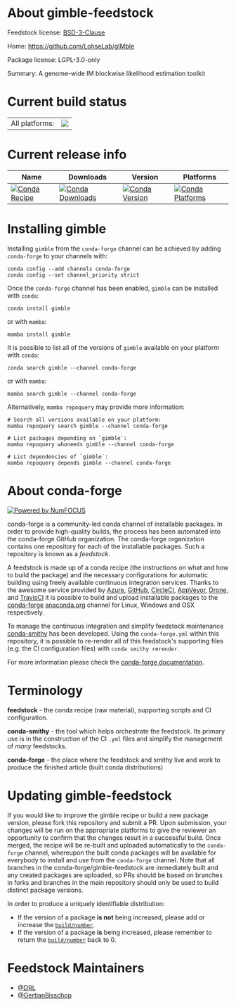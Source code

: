 About gimble-feedstock
======================

Feedstock license: [BSD-3-Clause](https://github.com/conda-forge/gimble-feedstock/blob/main/LICENSE.txt)

Home: https://github.com/LohseLab/gIMble

Package license: LGPL-3.0-only

Summary: A genome-wide IM blockwise likelihood estimation toolkit

Current build status
====================


<table><tr><td>All platforms:</td>
    <td>
      <a href="https://dev.azure.com/conda-forge/feedstock-builds/_build/latest?definitionId=20315&branchName=main">
        <img src="https://dev.azure.com/conda-forge/feedstock-builds/_apis/build/status/gimble-feedstock?branchName=main">
      </a>
    </td>
  </tr>
</table>

Current release info
====================

| Name | Downloads | Version | Platforms |
| --- | --- | --- | --- |
| [![Conda Recipe](https://img.shields.io/badge/recipe-gimble-green.svg)](https://anaconda.org/conda-forge/gimble) | [![Conda Downloads](https://img.shields.io/conda/dn/conda-forge/gimble.svg)](https://anaconda.org/conda-forge/gimble) | [![Conda Version](https://img.shields.io/conda/vn/conda-forge/gimble.svg)](https://anaconda.org/conda-forge/gimble) | [![Conda Platforms](https://img.shields.io/conda/pn/conda-forge/gimble.svg)](https://anaconda.org/conda-forge/gimble) |

Installing gimble
=================

Installing `gimble` from the `conda-forge` channel can be achieved by adding `conda-forge` to your channels with:

```
conda config --add channels conda-forge
conda config --set channel_priority strict
```

Once the `conda-forge` channel has been enabled, `gimble` can be installed with `conda`:

```
conda install gimble
```

or with `mamba`:

```
mamba install gimble
```

It is possible to list all of the versions of `gimble` available on your platform with `conda`:

```
conda search gimble --channel conda-forge
```

or with `mamba`:

```
mamba search gimble --channel conda-forge
```

Alternatively, `mamba repoquery` may provide more information:

```
# Search all versions available on your platform:
mamba repoquery search gimble --channel conda-forge

# List packages depending on `gimble`:
mamba repoquery whoneeds gimble --channel conda-forge

# List dependencies of `gimble`:
mamba repoquery depends gimble --channel conda-forge
```


About conda-forge
=================

[![Powered by
NumFOCUS](https://img.shields.io/badge/powered%20by-NumFOCUS-orange.svg?style=flat&colorA=E1523D&colorB=007D8A)](https://numfocus.org)

conda-forge is a community-led conda channel of installable packages.
In order to provide high-quality builds, the process has been automated into the
conda-forge GitHub organization. The conda-forge organization contains one repository
for each of the installable packages. Such a repository is known as a *feedstock*.

A feedstock is made up of a conda recipe (the instructions on what and how to build
the package) and the necessary configurations for automatic building using freely
available continuous integration services. Thanks to the awesome service provided by
[Azure](https://azure.microsoft.com/en-us/services/devops/), [GitHub](https://github.com/),
[CircleCI](https://circleci.com/), [AppVeyor](https://www.appveyor.com/),
[Drone](https://cloud.drone.io/welcome), and [TravisCI](https://travis-ci.com/)
it is possible to build and upload installable packages to the
[conda-forge](https://anaconda.org/conda-forge) [anaconda.org](https://anaconda.org/)
channel for Linux, Windows and OSX respectively.

To manage the continuous integration and simplify feedstock maintenance
[conda-smithy](https://github.com/conda-forge/conda-smithy) has been developed.
Using the ``conda-forge.yml`` within this repository, it is possible to re-render all of
this feedstock's supporting files (e.g. the CI configuration files) with ``conda smithy rerender``.

For more information please check the [conda-forge documentation](https://conda-forge.org/docs/).

Terminology
===========

**feedstock** - the conda recipe (raw material), supporting scripts and CI configuration.

**conda-smithy** - the tool which helps orchestrate the feedstock.
                   Its primary use is in the construction of the CI ``.yml`` files
                   and simplify the management of *many* feedstocks.

**conda-forge** - the place where the feedstock and smithy live and work to
                  produce the finished article (built conda distributions)


Updating gimble-feedstock
=========================

If you would like to improve the gimble recipe or build a new
package version, please fork this repository and submit a PR. Upon submission,
your changes will be run on the appropriate platforms to give the reviewer an
opportunity to confirm that the changes result in a successful build. Once
merged, the recipe will be re-built and uploaded automatically to the
`conda-forge` channel, whereupon the built conda packages will be available for
everybody to install and use from the `conda-forge` channel.
Note that all branches in the conda-forge/gimble-feedstock are
immediately built and any created packages are uploaded, so PRs should be based
on branches in forks and branches in the main repository should only be used to
build distinct package versions.

In order to produce a uniquely identifiable distribution:
 * If the version of a package **is not** being increased, please add or increase
   the [``build/number``](https://docs.conda.io/projects/conda-build/en/latest/resources/define-metadata.html#build-number-and-string).
 * If the version of a package **is** being increased, please remember to return
   the [``build/number``](https://docs.conda.io/projects/conda-build/en/latest/resources/define-metadata.html#build-number-and-string)
   back to 0.

Feedstock Maintainers
=====================

* [@DRL](https://github.com/DRL/)
* [@GertjanBisschop](https://github.com/GertjanBisschop/)

